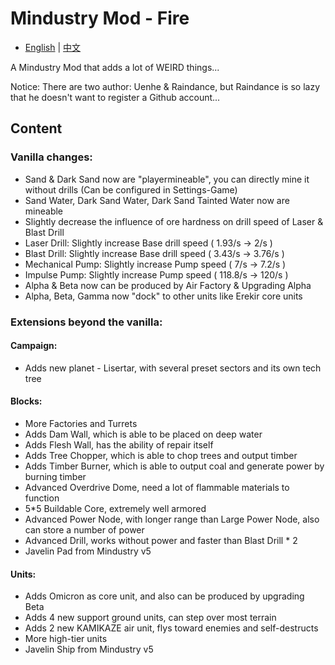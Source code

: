 # Mindustry Mod - Fire
- [English](README.md) | [中文](README_zh.md)

A Mindustry Mod that adds a lot of WEIRD things...

Notice: There are two author: Uenhe & Raindance, but Raindance is so lazy that he doesn't want to register a Github account...

## Content

### Vanilla changes:

- Sand & Dark Sand now are "playermineable", you can directly mine it without drills (Can be configured in Settings-Game)
- Sand Water, Dark Sand Water, Dark Sand Tainted Water now are mineable
- Slightly decrease the influence of ore hardness on drill speed of Laser & Blast Drill
- Laser Drill: Slightly increase Base drill speed ( 1.93/s -> 2/s )
- Blast Drill: Slightly increase Base drill speed ( 3.43/s -> 3.76/s )
- Mechanical Pump: Slightly increase Pump speed ( 7/s -> 7.2/s )
- Impulse Pump: Slightly increase Pump speed ( 118.8/s -> 120/s )
- Alpha & Beta now can be produced by Air Factory & Upgrading Alpha
- Alpha, Beta, Gamma now "dock" to other units like Erekir core units

### Extensions beyond the vanilla:

#### Campaign:

- Adds new planet - Lisertar, with several preset sectors and its own tech tree

#### Blocks:

- More Factories and Turrets
- Adds Dam Wall, which is able to be placed on deep water
- Adds Flesh Wall, has the ability of repair itself
- Adds Tree Chopper, which is able to chop trees and output timber
- Adds Timber Burner, which is able to output coal and generate power by burning timber
- Advanced Overdrive Dome, need a lot of flammable materials to function
- 5*5 Buildable Core, extremely well armored
- Advanced Power Node, with longer range than Large Power Node, also can store a number of power
- Advanced Drill, works without power and faster than Blast Drill * 2
- Javelin Pad from Mindustry v5

#### Units:
- Adds Omicron as core unit, and also can be produced by upgrading Beta
- Adds 4 new support ground units, can step over most terrain
- Adds 2 new KAMIKAZE air unit, flys toward enemies and self-destructs
- More high-tier units
- Javelin Ship from Mindustry v5
